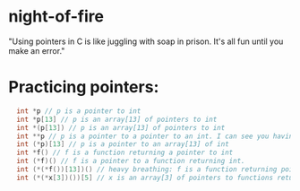# night-of-fire
"Using pointers in C is like juggling with soap in prison. It's all fun until you make an error."


# Practicing pointers:
```c
  int *p // p is a pointer to int
  int *p[13] // p is an array[13] of pointers to int
  int *(p[13]) // p is an array[13] of pointers to int
  int **p // p is a pointer to a pointer to an int. I can see you having fun right now.
  int (*p)[13] // p is a pointer to an array[13] of int
  int *f() // f is a function returning a pointer to int
  int (*f)() // f is a pointer to a function returning int.
  int (*(*f())[13])() // heavy breathing: f is a function returning pointer to an array[13] of pointers to functions returning int.
  int (*(*x[3])())[5] // x is an array[3] of pointers to functions returning pointers to array[5] of ints
```  
  
